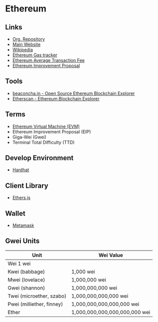 # Ethereum

<!--
Avalanche
Solana
Fantom
Near
Cloken

https://github.com/scaffold-eth/scaffold-eth

https://www.casadocodigo.com.br/products/livro-blockchain-ethereum

https://bordel.wtf

https://app.pluralsight.com/library/courses/blockchain-ethereum-developing-applications/table-of-contents
-->

## Links

- [Org. Repository](https://github.com/ethereum)
- [Main Website](https://ethereum.org)
- [Wikipedia](https://en.wikipedia.org/wiki/Ethereum)
- [Ethereum Gas tracker](https://useweb3.xyz/gas)
- [Ethereum Average Transaction Fee](https://ycharts.com/indicators/ethereum_average_transaction_fee)
- [Ethereum Improvement Proposal](https://github.com/ethereum/EIPs)

## Tools

- [beaconcha.in - Open Source Ethereum Blockchain Explorer](https://beaconcha.in/)
- [Etherscan - Ethereum Blockchain Explorer](https://etherscan.io/)

<!--
https://snapshot.org
-->

## Terms

- [Ethereum Virtual Machine (EVM)](https://ethereum.org/en/developers/docs/evm/)
- Ethereum Improvement Proposal (EIP)
- Giga-Wei (Gwei)
- Terminal Total Difficulty (TTD)

## Develop Environment

- [Hardhat](/hardhat.md)

## Client Library

- [Ethers.js](/ethers.js.md)

## Wallet

- [Metamask](/metamask.md)

## Gwei Units

| Unit                      | Wei Value                     |
| ------------------------- | ----------------------------- |
| Wei 1 wei                 |
| Kwei (babbage)            | 1,000 wei                     |
| Mwei (lovelace)           | 1,000,000 wei                 |
| Gwei (shannon)            | 1,000,000,000 wei             |
| Twei (microether, szabo)  | 1,000,000,000,000 wei         |
| Pwei (milliether, finney) | 1,000,000,000,000,000 wei     |
| Ether                     | 1,000,000,000,000,000,000 wei |
